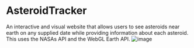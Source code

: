 # AsteroidTracker
An interactive and visual website that allows users to see asteroids near earth on any supplied date while providing information about each asteroid. This uses the NASAs API and the WebGL Earth API.
![image](https://user-images.githubusercontent.com/60416459/110403530-1856e480-8032-11eb-990e-72801e02816d.png)
